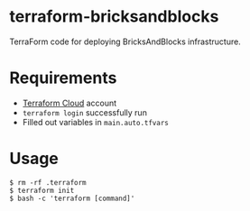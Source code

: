 # terraform-bricksandblocks

TerraForm code for deploying BricksAndBlocks infrastructure.

# Requirements

* [Terraform Cloud](https://cloud.hashicorp.com/products/terraform) account
* `terraform login` successfully run
* Filled out variables in `main.auto.tfvars`

# Usage

``` code
$ rm -rf .terraform
$ terraform init
$ bash -c 'terraform [command]'
```
